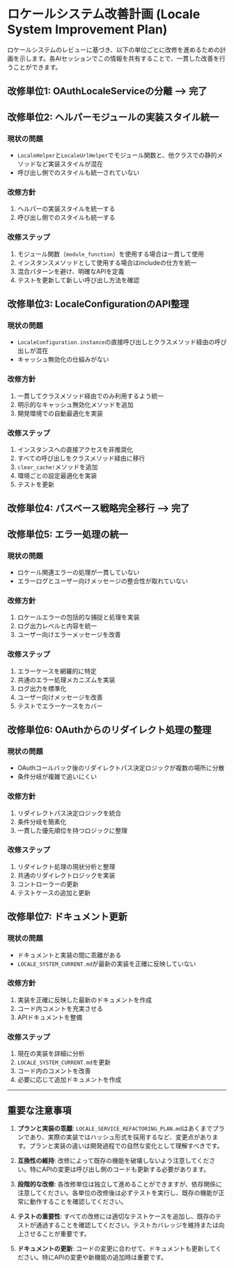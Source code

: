 # ロケールシステム改善計画 (Locale System Improvement Plan)

ロケールシステムのレビューに基づき、以下の単位ごとに改修を進めるための計画を示します。各AIセッションでこの情報を共有することで、一貫した改善を行うことができます。

## 改修単位1: OAuthLocaleServiceの分離 --> 完了

<!-- ### 現状の問題
- `OAuthLocaleService`がコントローラー内に定義されており、コード再利用性とテスタビリティが低下
- `app/controllers/users/omniauth_callbacks_controller.rb`内にクラスが埋め込まれている

### 改修方針
1. `OAuthLocaleService`を独立した`app/services/oauth_locale_service.rb`ファイルに移動
2. 関連するテストを更新/追加
3. コントローラーでは新しいファイルを参照するよう変更

### 改修ステップ
1. 新ファイル`app/services/oauth_locale_service.rb`を作成
2. 既存の実装をコントローラーから新ファイルに移動（依存関係に注意）
3. コントローラーを更新して新しいクラスを使用
4. テストを更新して新しい構造を反映 -->

## 改修単位2: ヘルパーモジュールの実装スタイル統一

### 現状の問題
- `LocaleHelper`と`LocaleUrlHelper`でモジュール関数と、他クラスでの静的メソッドなど実装スタイルが混在
- 呼び出し側でのスタイルも統一されていない

### 改修方針
1. ヘルパーの実装スタイルを統一する
2. 呼び出し側でのスタイルも統一する

### 改修ステップ
1. モジュール関数（`module_function`）を使用する場合は一貫して使用
2. インスタンスメソッドとして使用する場合はincludeの仕方を統一
3. 混合パターンを避け、明確なAPIを定義
4. テストを更新して新しい呼び出し方法を確認

## 改修単位3: LocaleConfigurationのAPI整理

### 現状の問題
- `LocaleConfiguration.instance`の直接呼び出しとクラスメソッド経由の呼び出しが混在
- キャッシュ無効化の仕組みがない

### 改修方針
1. 一貫してクラスメソッド経由でのみ利用するよう統一
2. 明示的なキャッシュ無効化メソッドを追加
3. 開発環境での自動最適化を実装

### 改修ステップ
1. インスタンスへの直接アクセスを非推奨化
2. すべての呼び出しをクラスメソッド経由に移行
3. `clear_cache!`メソッドを追加
4. 環境ごとの設定最適化を実装
5. テストを更新

## 改修単位4: パスベース戦略完全移行 --> 完了

<!-- ### 現状の問題
- `use_path_based_locale?`などの条件分岐が残存
- クエリパラメータサポートが混在している

### 改修方針
1. リファクタリング計画に基づき、完全にパスベース戦略に移行
2. 条件分岐とフラグを削除
3. 古いコードパスを削除

### 改修ステップ
1. `use_path_based_locale?`の使用箇所を特定
2. コードをパスベース戦略のみに簡略化
3. 不要になった条件分岐とメソッドを削除
4. テストを更新して新しい動作を確認 -->

## 改修単位5: エラー処理の統一

### 現状の問題
- ロケール関連エラーの処理が一貫していない
- エラーログとユーザー向けメッセージの整合性が取れていない

### 改修方針
1. ロケールエラーの包括的な捕捉と処理を実装
2. ログ出力レベルと内容を統一
3. ユーザー向けエラーメッセージを改善

### 改修ステップ
1. エラーケースを網羅的に特定
2. 共通のエラー処理メカニズムを実装
3. ログ出力を標準化
4. ユーザー向けメッセージを改善
5. テストでエラーケースをカバー

## 改修単位6: OAuthからのリダイレクト処理の整理

### 現状の問題
- OAuthコールバック後のリダイレクトパス決定ロジックが複数の場所に分散
- 条件分岐が複雑で追いにくい

### 改修方針
1. リダイレクトパス決定ロジックを統合
2. 条件分岐を簡素化
3. 一貫した優先順位を持つロジックに整理

### 改修ステップ
1. リダイレクト処理の現状分析と整理
2. 共通のリダイレクトロジックを実装
3. コントローラーの更新
4. テストケースの追加と更新

## 改修単位7: ドキュメント更新

### 現状の問題
- ドキュメントと実装の間に乖離がある
- `LOCALE_SYSTEM_CURRENT.md`が最新の実装を正確に反映していない

### 改修方針
1. 実装を正確に反映した最新のドキュメントを作成
2. コード内コメントを充実させる
3. APIドキュメントを整備

### 改修ステップ
1. 現在の実装を詳細に分析
2. `LOCALE_SYSTEM_CURRENT.md`を更新
3. コード内のコメントを改善
4. 必要に応じて追加ドキュメントを作成

---

## 重要な注意事項

1. **プランと実装の乖離**: `LOCALE_SERVICE_REFACTORING_PLAN.md`はあくまでプランであり、実際の実装ではハッシュ形式を採用するなど、変更点があります。プランと実装の違いは開発過程での自然な変化として理解すべきです。

2. **互換性の維持**: 改修によって既存の機能を破壊しないよう注意してください。特にAPIの変更は呼び出し側のコードも更新する必要があります。

3. **段階的な改修**: 各改修単位は独立して進めることができますが、依存関係に注意してください。各単位の改修後は必ずテストを実行し、既存の機能が正常に動作することを確認してください。

4. **テストの重要性**: すべての改修には適切なテストケースを追加し、既存のテストが通過することを確認してください。テストカバレッジを維持または向上させることが重要です。

5. **ドキュメントの更新**: コードの変更に合わせて、ドキュメントも更新してください。特にAPIの変更や新機能の追加時は重要です。
